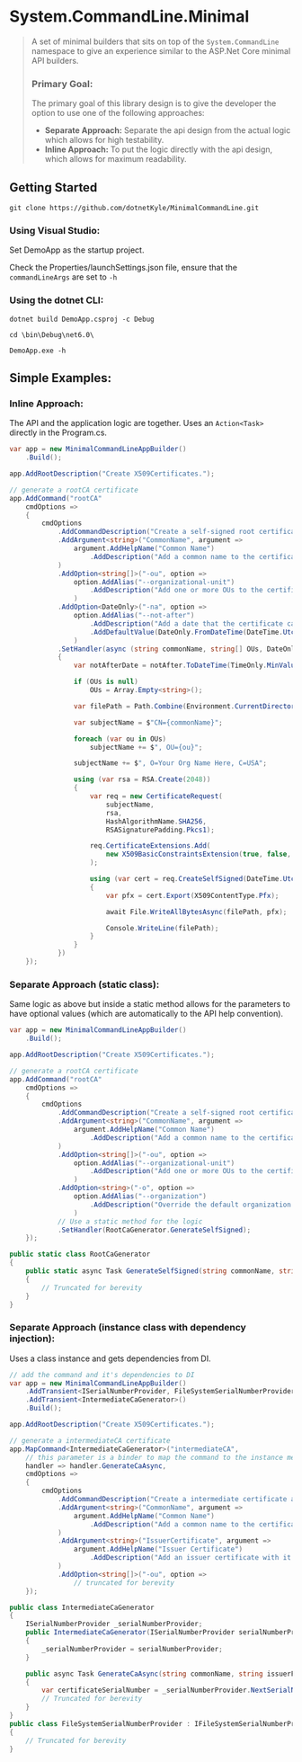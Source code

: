 # System.CommandLine.Minimal

> A set of minimal builders that sits on top of the 
> `System.CommandLine` namespace to give an experience 
> similar to the ASP.Net Core minimal API builders.
> 
> ### Primary Goal:
> 
> The primary goal of this library design is to give the developer 
> the option to use one of the following approaches:
>  * **Separate Approach:** Separate the api design from the actual logic which allows for high testability.
>  * **Inline Approach:** To put the logic directly with the api design, which allows for maximum readability.

## Getting Started

`git clone https://github.com/dotnetKyle/MinimalCommandLine.git`

### Using Visual Studio:

Set DemoApp as the startup project.

Check the Properties/launchSettings.json file, ensure that the `commandLineArgs` are set to `-h`

### Using the dotnet CLI:

```shell
dotnet build DemoApp.csproj -c Debug

cd \bin\Debug\net6.0\

DemoApp.exe -h
```

## Simple Examples:

### Inline Approach:

The API and the application logic are together.  Uses an `Action<Task>` directly in the Program.cs.

```csharp
var app = new MinimalCommandLineAppBuilder()
	.Build();

app.AddRootDescription("Create X509Certificates.");

// generate a rootCA certificate
app.AddCommand("rootCA"
	cmdOptions => 
	{
		cmdOptions
			.AddCommandDescription("Create a self-signed root certificate authority.")
			.AddArgument<string>("CommonName", argument =>
				argument.AddHelpName("Common Name")
					.AddDescription("Add a common name to the certificate's subject name.")
			)
            .AddOption<string[]>("-ou", option =>
                option.AddAlias("--organizational-unit")
                    .AddDescription("Add one or more OUs to the certificate's subject name.")
                )
            .AddOption<DateOnly>("-na", option =>
                option.AddAlias("--not-after")
                    .AddDescription("Add a date that the certificate cannot be used after.")
                    .AddDefaultValue(DateOnly.FromDateTime(DateTime.UtcNow.AddYears(10)))
                )
            .SetHandler(async (string commonName, string[] OUs, DateOnly notAfter) =>
            {
                var notAfterDate = notAfter.ToDateTime(TimeOnly.MinValue, DateTimeKind.Utc);

                if (OUs is null)
                    OUs = Array.Empty<string>();

                var filePath = Path.Combine(Environment.CurrentDirectory, "rootCA.pfx");

                var subjectName = $"CN={commonName}";

                foreach (var ou in OUs)
                    subjectName += $", OU={ou}";

                subjectName += $", O=Your Org Name Here, C=USA";

                using (var rsa = RSA.Create(2048))
                {
                    var req = new CertificateRequest(
                        subjectName,
                        rsa,
                        HashAlgorithmName.SHA256,
                        RSASignaturePadding.Pkcs1);

                    req.CertificateExtensions.Add(
                        new X509BasicConstraintsExtension(true, false, 0, true)
                    );

                    using (var cert = req.CreateSelfSigned(DateTime.UtcNow,notAfterDate))
                    {
                        var pfx = cert.Export(X509ContentType.Pfx);

                        await File.WriteAllBytesAsync(filePath, pfx);

                        Console.WriteLine(filePath);
                    }
                }
            })
	});
```

### Separate Approach (static class):

Same logic as above but inside a static method allows for the parameters to have optional values (which are automatically to the API help convention).

```csharp
var app = new MinimalCommandLineAppBuilder()
	.Build();

app.AddRootDescription("Create X509Certificates.");

// generate a rootCA certificate
app.AddCommand("rootCA"
	cmdOptions => 
	{
		cmdOptions
			.AddCommandDescription("Create a self-signed root certificate authority.")
			.AddArgument<string>("CommonName", argument =>
				argument.AddHelpName("Common Name")
					.AddDescription("Add a common name to the certificate's subject name.")
			)
            .AddOption<string[]>("-ou", option =>
                option.AddAlias("--organizational-unit")
                    .AddDescription("Add one or more OUs to the certificate's subject name.")
                )
            .AddOption<string>("-o", option =>
                option.AddAlias("--organization")
                    .AddDescription("Override the default organization name.")
                )
            // Use a static method for the logic
            .SetHandler(RootCaGenerator.GenerateSelfSigned);
    });

public static class RootCaGenerator
{
    public static async Task GenerateSelfSigned(string commonName, string[] OUs, string organization = "Your Org Here")
    {
        // Truncated for berevity
    }
}
```

### Separate Approach (instance class with dependency injection):

Uses a class instance and gets dependencies from DI.

```csharp
// add the command and it's dependencies to DI
var app = new MinimalCommandLineAppBuilder()
    .AddTransient<ISerialNumberProvider, FileSystemSerialNumberProvider>()
    .AddTransient<IntermediateCaGenerator>()
	.Build();

app.AddRootDescription("Create X509Certificates.");

// generate a intermediateCA certificate
app.MapCommand<IntermediateCaGenerator>("intermediateCA", 
    // this parameter is a binder to map the command to the instance method
    handler => handler.GenerateCaAsync,
	cmdOptions => 
	{
		cmdOptions
			.AddCommandDescription("Create a intermediate certificate authority.")
			.AddArgument<string>("CommonName", argument =>
				argument.AddHelpName("Common Name")
					.AddDescription("Add a common name to the certificate's subject name.")
			)
			.AddArgument<string>("IssuerCertificate", argument =>
				argument.AddHelpName("Issuer Certificate")
					.AddDescription("Add an issuer certificate with it's private key.")
			)
            .AddOption<string[]>("-ou", option =>
                // truncated for berevity
    });

public class IntermediateCaGenerator
{
    ISerialNumberProvider _serialNumberProvider;
    public IntermediateCaGenerator(ISerialNumberProvider serialNumberProvider)
    {
        _serialNumberProvider = serialNumberProvider;
    }

    public async Task GenerateCaAsync(string commonName, string issuerFilePath)
    {
        var certificateSerialNumber = _serialNumberProvider.NextSerialNumber();
        // Truncated for berevity
    }
}
public class FileSystemSerialNumberProvider : IFileSystemSerialNumberProvider
{
    // Truncated for berevity
}
```